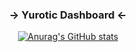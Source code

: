 <h3 align="center">→ Yurotic Dashboard ←</h3>

<div align="center">
  
[![Anurag's GitHub stats](https://github-readme-stats.vercel.app/api?username=shallow-zzt)](https://github.com/anuraghazra/github-readme-stats)
  
</div>
